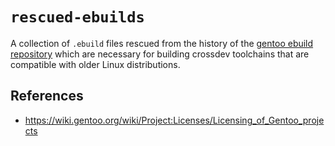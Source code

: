 # `rescued-ebuilds`

A collection of `.ebuild` files rescued from the history of the
[gentoo ebuild repository](https://gitweb.gentoo.org/repo/gentoo.git/) which
are necessary for building crossdev toolchains that are compatible with
older Linux distributions.

## References
* https://wiki.gentoo.org/wiki/Project:Licenses/Licensing_of_Gentoo_projects